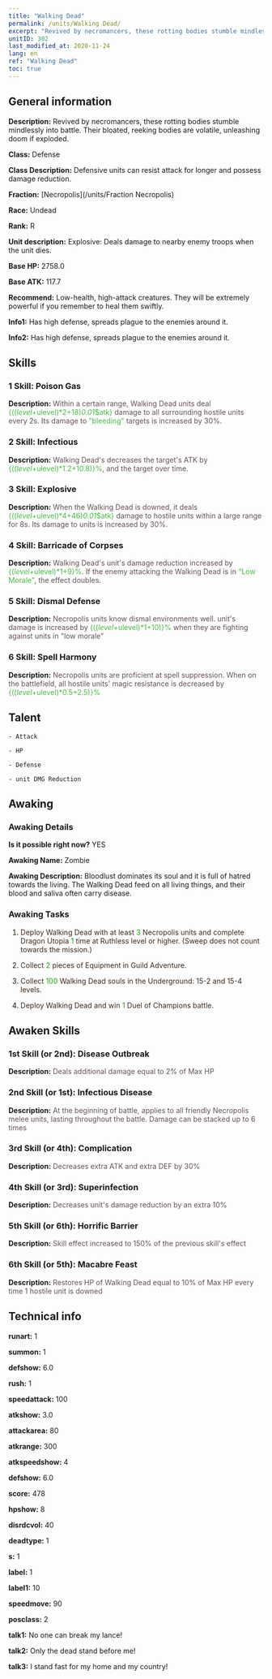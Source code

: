 ```yaml
---
title: "Walking Dead"
permalink: /units/Walking Dead/
excerpt: "Revived by necromancers, these rotting bodies stumble mindlessly into battle. Their bloated, reeking bodies are volatile, unleashing doom if exploded."
unitID: 302
last_modified_at: 2020-11-24
lang: en
ref: "Walking Dead"
toc: true
---
```

## General information
 **Description:** Revived by necromancers, these rotting bodies stumble mindlessly into battle. Their bloated, reeking bodies are volatile, unleashing doom if exploded.

 **Class:** Defense

 **Class Description:** Defensive units can resist attack for longer and possess damage reduction.

 **Fraction:** [Necropolis](/units/Fraction Necropolis)

 **Race:** Undead

 **Rank:** R

 **Unit description:** Explosive: Deals damage to nearby enemy troops when the unit dies.

 **Base HP:** 2758.0

 **Base ATK:** 117.7

 **Recommend:** Low-health, high-attack creatures. They will be extremely powerful if you remember to heal them swiftly.

 **Info1:** Has high defense, spreads plague to the enemies around it.

 **Info2:** Has high defense, spreads plague to the enemies around it.

## Skills
### 1 Skill: Poison Gas
 **Description:** <span style="color: #645252"> Within a certain range, Walking Dead units deal <span style="color: black"><span style="color: #48b946">{(($level+$ulevel)*2+18)*0.01*$atk}<span style="color: black"><span style="color: #645252"> damage to all surrounding hostile units every 2s. Its damage to <span style="color: black"><span style="color: #48b946">\"bleeding\"<span style="color: black"><span style="color: #645252"> targets is increased by 30%.<span style="color: black">

### 2 Skill: Infectious
 **Description:** <span style="color: #645252">Walking Dead's <Poison Gas> decreases the target's ATK by <span style="color: black"><span style="color: #48b946">{(($level+$ulevel)*1.2+10.8)}%<span style="color: black"><span style="color: #645252">, and <span style="color: black"><span style="color: #48b946"><slows><span style="color: black"><span style="color: #645252"> the target over time.<span style="color: black">

### 3 Skill: Explosive
 **Description:** <span style="color: #645252">When the Walking Dead is downed, it deals <span style="color: black"><span style="color: #48b946">{(($level+$ulevel)*4+46)*0.01*$atk}<span style="color: black"><span style="color: #645252"> damage to hostile units within a large range for 8s. Its damage to <span style="color: black"><span style="color: #48b946"><bleeding><span style="color: black"><span style="color: #645252"> units is increased by 30%.<span style="color: black">

### 4 Skill: Barricade of Corpses
 **Description:** <span style="color: #645252">Walking Dead's unit's damage reduction increased by <span style="color: black"><span style="color: #48b946">{($level+$ulevel)*1+9}%<span style="color: black"><span style="color: #645252">. If the enemy attacking the Walking Dead is in <span style="color: black"><span style="color: #48b946">\"Low Morale\"<span style="color: black"><span style="color: #645252">, the effect doubles.<span style="color: black">

### 5 Skill: Dismal Defense
 **Description:** <span style="color: #645252">Necropolis units know dismal environments well. unit's damage is increased by <span style="color: black"><span style="color: #48b946">{(($level+$ulevel)*1+10)}%<span style="color: black"><span style="color: #645252"> when they are fighting against units in \"low morale\"<span style="color: black">

### 6 Skill: Spell Harmony
 **Description:** <span style="color: #645252">Necropolis units are proficient at spell suppression. When on the battlefield, all hostile units' magic resistance is decreased by <span style="color: black"><span style="color: #48b946">{(($level+$ulevel)*0.5+2.5)}%<span style="color: black">

## Talent

    - Attack

    - HP

    - Defense

    - unit DMG Reduction

## Awaking
### Awaking Details
 **Is it possible right now?** YES

 **Awaking Name:** Zombie

 **Awaking Description:** Bloodlust dominates its soul and it is full of hatred towards the living. The Walking Dead feed on all living things, and their blood and saliva often carry disease.

### Awaking Tasks
 1. <span style="color: #3c2a1e">Deploy Walking Dead with at least <span style="color: black"><span style="color: #1ca216">3<span style="color: black"><span style="color: #3c2a1e"> Necropolis units and complete Dragon Utopia <span style="color: black"><span style="color: #1ca216">1<span style="color: black"><span style="color: #3c2a1e"> time at Ruthless level or higher. (Sweep does not count towards the mission.)<span style="color: black">

 2. <span style="color: #3c2a1e">Collect <span style="color: black"><span style="color: #1ca216">2<span style="color: black"><span style="color: #3c2a1e"> pieces of Equipment in Guild Adventure.<span style="color: black">

 3. <span style="color: #3c2a1e">Collect <span style="color: black"><span style="color: #1ca216">100<span style="color: black"><span style="color: #3c2a1e"> Walking Dead souls in the Underground: 15-2 and 15-4 levels.<span style="color: black">

 4. <span style="color: #3c2a1e">Deploy Walking Dead and win <span style="color: black"><span style="color: #1ca216">1<span style="color: black"><span style="color: #3c2a1e"> Duel of Champions battle.<span style="color: black">

## Awaken Skills

### 1st Skill (or 2nd): Disease Outbreak
 **Description:** <span style="color: #48b946"><Poison Gas><span style="color: black"><span style="color: #645252">Deals additional damage equal to 2% of Max HP<span style="color: black">

### 2nd Skill (or 1st): Infectious Disease
 **Description:** <span style="color: #48b946"><Poison Gas><span style="color: black"><span style="color: #645252">At the beginning of battle, applies <Poison Gas> to all friendly Necropolis melee units, lasting throughout the battle. Damage can be stacked up to 6 times<span style="color: black">

### 3rd Skill (or 4th): Complication
 **Description:** <span style="color: #48b946"><Infection><span style="color: black"><span style="color: #645252">Decreases extra ATK and extra DEF by 30%<span style="color: black">

### 4th Skill (or 3rd): Superinfection
 **Description:** <span style="color: #48b946"><Infection><span style="color: black"><span style="color: #645252">Decreases unit's damage reduction by an extra 10%<span style="color: black">

### 5th Skill (or 6th): Horrific Barrier
 **Description:** <span style="color: #48b946"><Barricade of Corpses><span style="color: black"><span style="color: #645252">Skill effect increased to 150% of the previous skill's effect<span style="color: black">

### 6th Skill (or 5th): Macabre Feast
 **Description:** <span style="color: #48b946"><Barricade of Corpses><span style="color: black"><span style="color: #645252">Restores HP of Walking Dead equal to 10% of Max HP every time 1 hostile unit is downed<span style="color: black">

## Technical info
 **runart:** 1

 **summon:** 1

 **defshow:** 6.0

 **rush:** 1

 **speedattack:** 100

 **atkshow:** 3.0

 **attackarea:** 80

 **atkrange:** 300

 **atkspeedshow:** 4

 **defshow:** 6.0

 **score:** 478

 **hpshow:** 8

 **disrdcvol:** 40

 **deadtype:** 1

 **s:** 1

 **label:** 1

 **label1:** 10

 **speedmove:** 90

 **posclass:** 2

 **talk1:** No one can break my lance!

 **talk2:** Only the dead stand before me!

 **talk3:** I stand fast for my home and my country!

